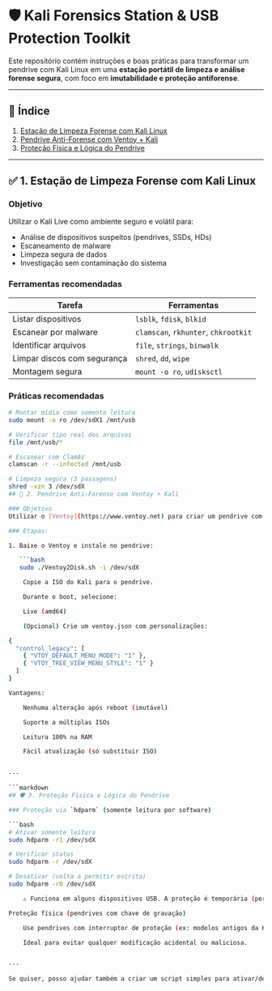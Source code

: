 # 🛡️ Kali Forensics Station & USB Protection Toolkit

Este repositório contém instruções e boas práticas para transformar um pendrive com Kali Linux em uma **estação portátil de limpeza e análise forense segura**, com foco em **imutabilidade e proteção antiforense**.

---

## 📁 Índice

1. [Estação de Limpeza Forense com Kali Linux](#1-estação-de-limpeza-forense-com-kali-linux)  
2. [Pendrive Anti-Forense com Ventoy + Kali](#2-pendrive-anti-forense-com-ventoy--kali)  
3. [Proteção Física e Lógica do Pendrive](#3-proteção-física-e-lógica-do-pendrive)  

---

## ✅ 1. Estação de Limpeza Forense com Kali Linux

### Objetivo
Utilizar o Kali Live como ambiente seguro e volátil para:

- Análise de dispositivos suspeitos (pendrives, SSDs, HDs)  
- Escaneamento de malware  
- Limpeza segura de dados  
- Investigação sem contaminação do sistema  

### Ferramentas recomendadas

| Tarefa                        | Ferramentas                            |
|------------------------------|--------------------------------------|
| Listar dispositivos           | `lsblk`, `fdisk`, `blkid`            |
| Escanear por malware          | `clamscan`, `rkhunter`, `chkrootkit`|
| Identificar arquivos          | `file`, `strings`, `binwalk`         |
| Limpar discos com segurança   | `shred`, `dd`, `wipe`                |
| Montagem segura               | `mount -o ro`, `udisksctl`           |

### Práticas recomendadas

```bash
# Montar mídia como somente leitura
sudo mount -o ro /dev/sdX1 /mnt/usb

# Verificar tipo real dos arquivos
file /mnt/usb/*

# Escanear com ClamAV
clamscan -r --infected /mnt/usb

# Limpeza segura (3 passagens)
shred -vzn 3 /dev/sdX
## 🔐 2. Pendrive Anti-Forense com Ventoy + Kali

### Objetivo
Utilizar o [Ventoy](https://www.ventoy.net) para criar um pendrive com múltiplas ISOs (incluindo Kali), **sem persistência e sem riscos de contaminação**.

### Etapas:

1. Baixe o Ventoy e instale no pendrive:

   ```bash
   sudo ./Ventoy2Disk.sh -i /dev/sdX

    Copie a ISO do Kali para o pendrive.

    Durante o boot, selecione:

    Live (amd64)

    (Opcional) Crie um ventoy.json com personalizações:

{
  "control_legacy": [
    { "VTOY_DEFAULT_MENU_MODE": "1" },
    { "VTOY_TREE_VIEW_MENU_STYLE": "1" }
  ]
}

Vantagens:

    Nenhuma alteração após reboot (imutável)

    Suporte a múltiplas ISOs

    Leitura 100% na RAM

    Fácil atualização (só substituir ISO)


---

```markdown
## 🛡️ 3. Proteção Física e Lógica do Pendrive

### Proteção via `hdparm` (somente leitura por software)

```bash
# Ativar somente leitura
sudo hdparm -r1 /dev/sdX

# Verificar status
sudo hdparm -r /dev/sdX

# Desativar (volta a permitir escrita)
sudo hdparm -r0 /dev/sdX

    ⚠️ Funciona em alguns dispositivos USB. A proteção é temporária (perde após reboot).

Proteção física (pendrives com chave de gravação)

    Use pendrives com interruptor de proteção (ex: modelos antigos da Kingston, Transcend).

    Ideal para evitar qualquer modificação acidental ou maliciosa.


---

Se quiser, posso ajudar também a criar um script simples para ativar/desativar o modo somente leitura com `hdparm`. Quer?


